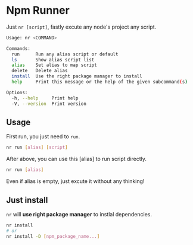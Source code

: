 # Npm Runner

Just `nr [script]`, fastly excute any node's project any script.

```bash
Usage: nr <COMMAND>

Commands:
  run      Run any alias script or default
  ls       Show alias script list
  alias    Set alias to map script
  delete   Delete alias
  install  Use the right package manager to install
  help     Print this message or the help of the given subcommand(s)

Options:
  -h, --help     Print help
  -V, --version  Print version
```

## Usage

First run, you just need to `run`.

```bash
nr run [alias] [script]
```

After above, you can use this [alias] to run script directly.

```bash
nr run [alias]
```

Even if alias is empty, just excute it without any thinking!

## Just install

`nr` will **use right package manager** to instlal dependencies.

```bash
nr install
# or
nr install -D [npm_package_name...]
```
